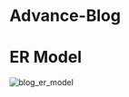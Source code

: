 # Advance-Blog
# ER Model
![blog_er_model](https://github.com/Rehannn03/Advance-Blog/assets/113634813/2289c96d-308d-42f3-b2b8-9b32bf370ea2)

